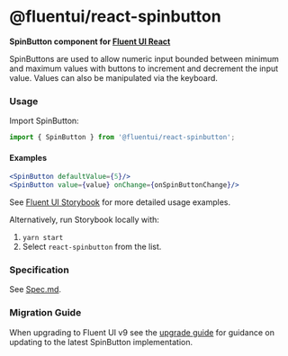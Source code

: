 # @fluentui/react-spinbutton

**SpinButton component for [Fluent UI React](https://react.fluentui.dev/)**

SpinButtons are used to allow numeric input bounded between minimum and maximum values with buttons to increment and decrement the input value. Values can also be manipulated via the keyboard.

### Usage

Import SpinButton:

```js
import { SpinButton } from '@fluentui/react-spinbutton';
```

#### Examples

```jsx
<SpinButton defaultValue={5}/>
<SpinButton value={value} onChange={onSpinButtonChange}/>
```

See [Fluent UI Storybook](https://react.fluentui.dev/) for more detailed usage examples.

Alternatively, run Storybook locally with:

1. `yarn start`
2. Select `react-spinbutton` from the list.

### Specification

See [Spec.md](./Spec.md).

### Migration Guide

When upgrading to Fluent UI v9 see the [upgrade guide](https://react.fluentui.dev/?path=/docs/concepts-migration-from-v8-components-spinbutton-migration--docs) for guidance on updating to the latest SpinButton implementation.
